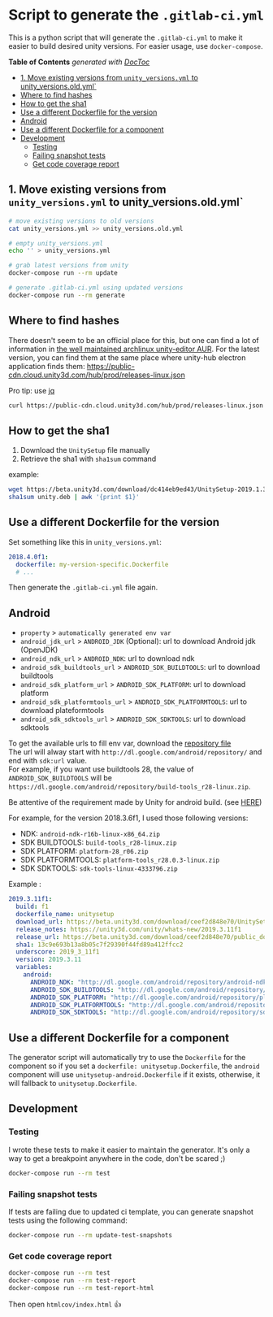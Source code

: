 # Script to generate the `.gitlab-ci.yml`

This is a python script that will generate the `.gitlab-ci.yml` to make it easier to build desired unity versions. For easier usage, use `docker-compose`.

<!-- START doctoc generated TOC please keep comment here to allow auto update -->
<!-- DON'T EDIT THIS SECTION, INSTEAD RE-RUN doctoc TO UPDATE -->
**Table of Contents**  *generated with [DocToc](https://github.com/thlorenz/doctoc)*

- [1. Move existing versions from `unity_versions.yml` to unity_versions.old.yml`](#1-move-existing-versions-from-unity_versionsyml-to-unity_versionsoldyml)
- [Where to find hashes](#where-to-find-hashes)
- [How to get the sha1](#how-to-get-the-sha1)
- [Use a different Dockerfile for the version](#use-a-different-dockerfile-for-the-version)
- [Android](#android)
- [Use a different Dockerfile for a component](#use-a-different-dockerfile-for-a-component)
- [Development](#development)
    - [Testing](#testing)
    - [Failing snapshot tests](#failing-snapshot-tests)
    - [Get code coverage report](#get-code-coverage-report)

<!-- END doctoc generated TOC please keep comment here to allow auto update -->

## 1. Move existing versions from `unity_versions.yml` to unity_versions.old.yml`

```bash
# move existing versions to old versions
cat unity_versions.yml >> unity_versions.old.yml

# empty unity_versions.yml
echo '' > unity_versions.yml

# grab latest versions from unity
docker-compose run --rm update

# generate .gitlab-ci.yml using updated versions
docker-compose run --rm generate
```

## Where to find hashes

There doesn't seem to be an official place for this, but one can find a lot of information in [the well maintained archlinux unity-editor AUR](https://aur.archlinux.org/cgit/aur.git/?h=unity-editor). For the latest version, you can find them at the same place where unity-hub electron application finds them: https://public-cdn.cloud.unity3d.com/hub/prod/releases-linux.json

Pro tip: use [jq](https://stedolan.github.io/jq/)

```bash
curl https://public-cdn.cloud.unity3d.com/hub/prod/releases-linux.json | jq '.'
```

## How to get the sha1

1. Download the `UnitySetup` file manually
2. Retrieve the sha1 with `sha1sum` command

example:

```bash
wget https://beta.unity3d.com/download/dc414eb9ed43/UnitySetup-2019.1.3f1 -O unity.deb
sha1sum unity.deb | awk '{print $1}'
```

## Use a different Dockerfile for the version

Set something like this in `unity_versions.yml`:

```yaml
2018.4.0f1:
  dockerfile: my-version-specific.Dockerfile
  # ...
```

Then generate the `.gitlab-ci.yml` file again.

## Android

* `property` > `automatically generated env var`
* `android_jdk_url` > `ANDROID_JDK` (Optional): url to download Android jdk (OpenJDK)  
* `android_ndk_url` > `ANDROID_NDK`: url to download ndk  
* `android_sdk_buildtools_url` > `ANDROID_SDK_BUILDTOOLS`: url to download buildtools  
* `android_sdk_platform_url` > `ANDROID_SDK_PLATFORM`: url to download platform  
* `android_sdk_platformtools_url` > `ANDROID_SDK_PLATFORMTOOLS`: url to download plateformtools  
* `android_sdk_sdktools_url` > `ANDROID_SDK_SDKTOOLS`: url to download sdktools

To get the available urls to fill env var, download the [repository file](http://dl.google.com/android/repository/repository-11.xml)  
The url will alway start with `http://dl.google.com/android/repository/` and end with `sdk:url` value.  
For example, if you want use buildtools 28, the value of `ANDROID_SDK_BUILDTOOLS` will be `https://dl.google.com/android/repository/build-tools_r28-linux.zip`.  

Be attentive of the requirement made by Unity for android build. (see [HERE](https://docs.unity3d.com/Manual/android-sdksetup.html))  

For example, for the version 2018.3.6f1, I used those following versions:  
* NDK: `android-ndk-r16b-linux-x86_64.zip`  
* SDK BUILDTOOLS: `build-tools_r28-linux.zip`  
* SDK PLATFORM: `platform-28_r06.zip`  
* SDK PLATFORMTOOLS: `platform-tools_r28.0.3-linux.zip`  
* SDK SDKTOOLS: `sdk-tools-linux-4333796.zip`  

Example :  
```yaml
2019.3.11f1:
  build: f1
  dockerfile_name: unitysetup
  download_url: https://beta.unity3d.com/download/ceef2d848e70/UnitySetup-2019.3.11f1
  release_notes: https://unity3d.com/unity/whats-new/2019.3.11f1
  release_url: https://beta.unity3d.com/download/ceef2d848e70/public_download.html
  sha1: 13c9e693b13a8b05c7f29390f44fd89a412ffcc2
  underscore: 2019_3_11f1
  version: 2019.3.11
  variables:
    android:
      ANDROID_NDK: "http://dl.google.com/android/repository/android-ndk-r19-linux-x86_64.zip"
      ANDROID_SDK_BUILDTOOLS: "http://dl.google.com/android/repository/build-tools_r28-linux.zip"
      ANDROID_SDK_PLATFORM: "http://dl.google.com/android/repository/platform-28_r06.zip"
      ANDROID_SDK_PLATFORMTOOLS: "http://dl.google.com/android/repository/platform-tools_r28.0.3-linux.zip"
      ANDROID_SDK_SDKTOOLS: "http://dl.google.com/android/repository/sdk-tools-linux-4333796.zip"
```


## Use a different Dockerfile for a component

The generator script will automatically try to use the `Dockerfile` for the component so if you set a `dockerfile: unitysetup.Dockerfile`, the `android` component will use `unitysetup-android.Dockerfile` if it exists, otherwise, it will fallback to `unitysetup.Dockerfile`.

## Development

### Testing

I wrote these tests to make it easier to maintain the generator. It's only a way to get a breakpoint anywhere in the code, don't be scared ;)

```bash
docker-compose run --rm test
```

### Failing snapshot tests

If tests are failing due to updated ci template, you can generate snapshot tests using the following command:

```bash
docker-compose run --rm update-test-snapshots
```

### Get code coverage report

```bash
docker-compose run --rm test
docker-compose run --rm test-report
docker-compose run --rm test-report-html
```

Then open `htmlcov/index.html` :+1:
